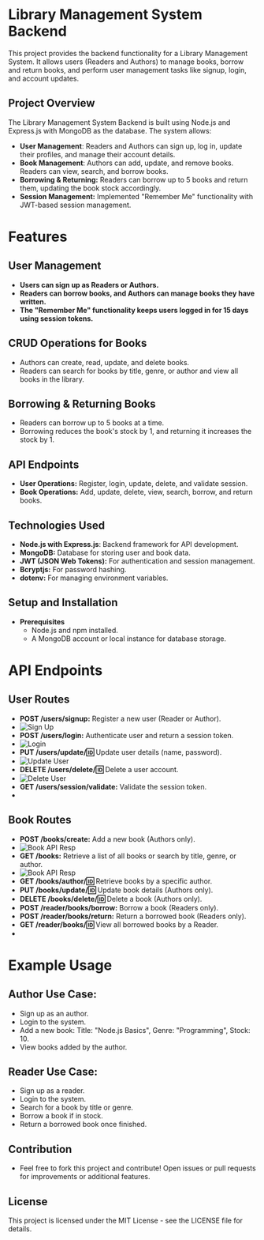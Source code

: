 # Library Management System Backend
  This project provides the backend functionality for a Library Management System. It allows users (Readers and Authors) to manage books, borrow 
  and return books, and perform user management tasks like signup, login, and account updates.

## Project Overview
The Library Management System Backend is built using Node.js and Express.js with MongoDB as the database. The system allows:

- **User Management**: Readers and Authors can sign up, log in, update their profiles, and manage their account details.
- **Book Management**: Authors can add, update, and remove books. Readers can view, search, and borrow books.
- **Borrowing & Returning:** Readers can borrow up to 5 books and return them, updating the book stock accordingly.
- **Session Management:** Implemented "Remember Me" functionality with JWT-based session management.
 
# Features
  
## User Management
 - **Users can sign up as Readers or Authors.**
 - **Readers can borrow books, and Authors can manage books they have written.**
 - **The "Remember Me" functionality keeps users logged in for 15 days using session tokens.**
  
## CRUD Operations for Books
  -  Authors can create, read, update, and delete books.
  -  Readers can search for books by title, genre, or author and view all books in the library.
  
## Borrowing & Returning Books
  - Readers can borrow up to 5 books at a time.
  - Borrowing reduces the book's stock by 1, and returning it increases the stock by 1.
  
## API Endpoints
  - **User Operations:** Register, login, update, delete, and validate session.
  - **Book Operations:** Add, update, delete, view, search, borrow, and return books.
  
## Technologies Used
  - **Node.js with Express.js**: Backend framework for API development.
  - **MongoDB:** Database for storing user and book data.
  - **JWT (JSON Web Tokens):** For authentication and session management.
  - **Bcryptjs:** For password hashing.
  - **dotenv:** For managing environment variables.
  
## Setup and Installation
  - **Prerequisites**
    - Node.js and npm installed.
    - A MongoDB account or local instance for database storage.
    
# API Endpoints
 ## User Routes
   - **POST /users/signup:** Register a new user (Reader or Author).
   -  ![Sign Up](https://github.com/RamDesai28/library_backend/blob/d3f0fb1da0c83f8b6c11c796b5c1388ab817d9c3/Screenshot%202024-12-14%20192720.png)
   - **POST /users/login:** Authenticate user and return a session token.
   - ![Login](https://github.com/RamDesai28/library_backend/blob/0a50b765fbbdb877ceba1a3bb065210a3c6c4d1e/Screenshot%202024-12-14%20193007.png)
   - **PUT /users/update/:id:** Update user details (name, password).
   - ![Update User](https://github.com/RamDesai28/library_backend/blob/e73fd46723c814214a4312a7c4627180250844bd/Screenshot%202024-12-14%20195509.png)
   - **DELETE /users/delete/:id:** Delete a user account.
   - ![Delete User](https://github.com/RamDesai28/library_backend/blob/e5fe721eff87b4bdea40c87a6fe3f1f5e2b7c5f7/Screenshot%202024-12-14%20195640.png)
   - **GET /users/session/validate:** Validate the session token.
   - 
   
## Book Routes
   - **POST /books/create:** Add a new book (Authors only).
   - ![Book API Resp](https://github.com/RamDesai28/library_backend/blob/64904d35cd1fb65bf8f43aff06bded5d56a15708/Screenshot%202024-12-14%20181935.png)
   - **GET /books:** Retrieve a list of all books or search by title, genre, or author.
   - ![Book API Resp](https://github.com/RamDesai28/library_backend/blob/f29b5686cecbd6c4ac9dc82ba74d41d16d8df1e3/Screenshot%202024-12-14%20200250.png)
   - **GET /books/author/:id:** Retrieve books by a specific author.
   - **PUT /books/update/:id:** Update book details (Authors only).
   - **DELETE /books/delete/:id:** Delete a book (Authors only).
   - **POST /reader/books/borrow:** Borrow a book (Readers only).
   - **POST /reader/books/return:** Return a borrowed book (Readers only).
   - **GET /reader/books/:id:** View all borrowed books by a Reader.
   -  
   
# Example Usage
 ## Author Use Case:
   - Sign up as an author.
   - Login to the system.
   - Add a new book: Title: "Node.js Basics", Genre: "Programming", Stock: 10.
   - View books added by the author.
 ## Reader Use Case:
   - Sign up as a reader.
   - Login to the system.
   - Search for a book by title or genre.
   - Borrow a book if in stock.
   - Return a borrowed book once finished.
  
## Contribution
 - Feel free to fork this project and contribute! Open issues or pull requests for improvements or additional features.

## License
This project is licensed under the MIT License - see the LICENSE file for details.
